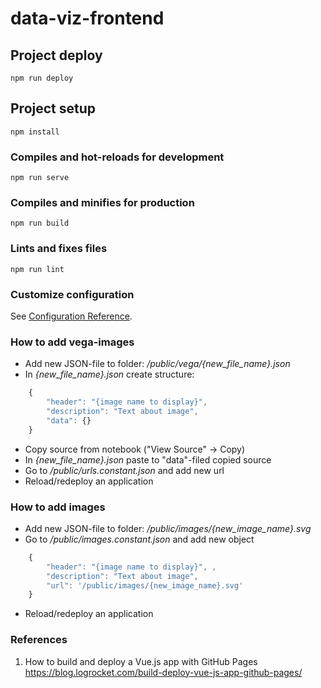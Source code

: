 # data-viz-frontend

## Project deploy 
```
npm run deploy
```

## Project setup
```
npm install
```

### Compiles and hot-reloads for development
```
npm run serve
```

### Compiles and minifies for production
```
npm run build
```

### Lints and fixes files
```
npm run lint
```

### Customize configuration
See [Configuration Reference](https://cli.vuejs.org/config/).

### How to add vega-images

- Add new JSON-file to folder: */public/vega/{new_file_name}.json*
- In *{new_file_name}.json* create structure: 
```javascript
    { 
        "header": "{image name to display}", 
        "description": "Text about image",
        "data": {} 
    }
```
- Copy source from notebook ("View Source" -> Copy)
- In *{new_file_name}.json* paste to "data"-filed copied source
- Go to */public/urls.constant.json* and add new url
- Reload/redeploy an application

### How to add images

- Add new JSON-file to folder: */public/images/{new_image_name}.svg*
- Go to */public/images.constant.json* and add new object
```javascript
    { 
        "header": "{image name to display}", , 
        "description": "Text about image",
        "url": '/public/images/{new_image_name}.svg'
    }
```
- Reload/redeploy an application

### References

1. How to build and deploy a Vue.js app with GitHub Pages https://blog.logrocket.com/build-deploy-vue-js-app-github-pages/